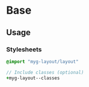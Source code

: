 # Base

## Usage

### Stylesheets

```sass
@import "myg-layout/layout"

// Include classes (optional)
+myg-layout--classes
```
